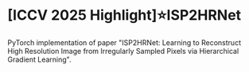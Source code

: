 # [ICCV 2025 Highlight]⭐ISP2HRNet
PyTorch implementation of paper "ISP2HRNet: Learning to Reconstruct High Resolution Image from Irregularly Sampled Pixels via Hierarchical Gradient Learning".
